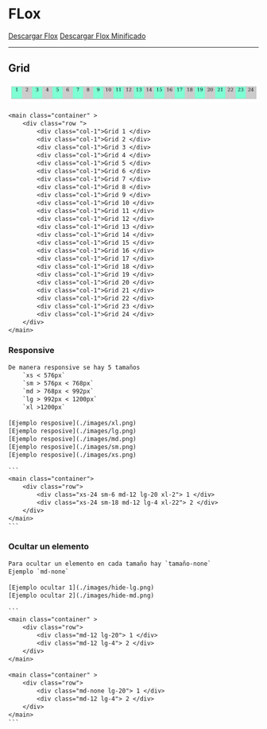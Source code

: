 # FLox

[Descargar Flox](https://raw.githubusercontent.com/ssaurexd/flox/master/flox.css)
[Descargar Flox Minificado](https://raw.githubusercontent.com/ssaurexd/flox/master/flox.min.css)


_____________________________________

## Grid

![Ejemplo de Grid](./images/ejemplo_grid.png)

```
<main class="container" >
	<div class="row ">
		<div class="col-1">Grid 1 </div>
		<div class="col-1">Grid 2 </div>
		<div class="col-1">Grid 3 </div>
		<div class="col-1">Grid 4 </div>
		<div class="col-1">Grid 5 </div>
		<div class="col-1">Grid 6 </div>
		<div class="col-1">Grid 7 </div>
		<div class="col-1">Grid 8 </div>
		<div class="col-1">Grid 9 </div>
		<div class="col-1">Grid 10 </div>
		<div class="col-1">Grid 11 </div>
		<div class="col-1">Grid 12 </div>
		<div class="col-1">Grid 13 </div>
		<div class="col-1">Grid 14 </div>
		<div class="col-1">Grid 15 </div>
		<div class="col-1">Grid 16 </div>
		<div class="col-1">Grid 17 </div>
		<div class="col-1">Grid 18 </div>
		<div class="col-1">Grid 19 </div>
		<div class="col-1">Grid 20 </div>
		<div class="col-1">Grid 21 </div>
		<div class="col-1">Grid 22 </div>
		<div class="col-1">Grid 23 </div>
		<div class="col-1">Grid 24 </div>
	</div>
</main>
```

### Responsive

	De manera responsive se hay 5 tamaños 
		`xs < 576px` 
		`sm > 576px < 768px`
		`md > 768px < 992px`
		`lg > 992px < 1200px`
		`xl >1200px`

	[Ejemplo resposive](./images/xl.png)
	[Ejemplo resposive](./images/lg.png)
	[Ejemplo resposive](./images/md.png)
	[Ejemplo resposive](./images/sm.png)
	[Ejemplo resposive](./images/xs.png)

	```
	<main class="container">
		<div class="row">
			<div class="xs-24 sm-6 md-12 lg-20 xl-2"> 1 </div>
			<div class="xs-24 sm-18 md-12 lg-4 xl-22"> 2 </div>
		</div>
	</main>
	```

### Ocultar un elemento
	
	Para ocultar un elemento en cada tamaño hay `tamaño-none`
	Ejemplo `md-none` 

	[Ejemplo ocultar 1](./images/hide-lg.png)
	[Ejemplo ocultar 2](./images/hide-md.png)

	```
	<main class="container" >
		<div class="row">
			<div class="md-12 lg-20"> 1 </div>
			<div class="md-12 lg-4"> 2 </div>
		</div>
	</main>
	
	<main class="container" >
		<div class="row">
			<div class="md-none lg-20"> 1 </div>
			<div class="md-12 lg-4"> 2 </div>
		</div>
	</main>
	```